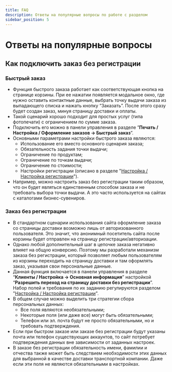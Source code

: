 ```yaml
---
title: FAQ
description: Ответы на популярные вопросы по работе с разделом
sidebar_position: 5
---
```


# Ответы на популярные вопросы

## Как подключить заказ без регистрации
### Быстрый заказ
* Функция быстрого заказа работает как соответствующая кнопка на странице корзины. При ее нажатии появляется модальное окно, где нужно оставить контактные данные, выбрать точку выдачи заказа из выпадающего списка и нажать кнопку “Заказать”. После этого сразу будет создан заказ, минуя страницу доставки и оплаты. 
* Такой сценарий хорошо подходит для простых услуг (типа фотопечати) с ограничением по сумме заказа.
* Подключить его можно в панели управления в разделе ”__Печать / Настройка / Оформление заказов → Быстрый заказ__”.
* Основными параметрами настройки быстрого заказа являются:
    + Использование его вместо основного сценария заказа;
    + Обязательность задания точки выдачи;
    + Ограничение по продуктам;
    + Ограничение по точкам выдачи;
    + Ограничение по стоимости;
    + Настройки регистрации (описано в разделе "[Настройка / Настройка регистрации](/customers/settings#настройки-регистрации)").
* Например, можно настроить заказ без регистрации таким образом, что он будет являться единственным способом заказа и не требовать выбора точки выдачи. А это часто используется на сайтах с каталогами бизнес-сувениров.

### Заказ без регистрации
* В стандартном сценарии использования сайта оформление заказа со страницы доставки возможно лишь от авторизованного пользователя. Это значит, что анонимный посетитель сайта после корзины будет отправлен на страницу регистрации/авторизации.
* Однако любой дополнительный шаг в цепочке заказа негативно влияет на общую конверсию. Поэтому мы разработали механизм заказа без регистрации, который позволяет любым пользователям из корзины переходить на страницу доставки и там оформлять заказ, указывая свои персональные данные.
* Данная функция включается в панели управления в разделе “__Клиенты / Настройка → Основная информация__” настройкой “__Разрешить переход на страницу доставки без регистрации__”. Набор полей и требования по их заданию регулируются разделом "[Настройка / Настройка регистрации](/customers/settings#настройки-регистрации)".
* В общем случае можно выделить три стратегии сбора персональных данных:
    + Все поля являются необязательными;
    + Некоторые поля (или даже все) могут быть обязательными;
    + Телефон или эл. почта будут не просто обязательными, но и требовать подтверждения.
* Если при быстром заказе или заказе без регистрации будут указаны почта или телефон существующих аккаунтов, то сайт потребует подтверждения данных вне зависимости от заданных настроек.
* В заказе без регистрации обязательность имени, фамилии и отчества также может быть следствием необходимости этих данных для выбранной в качестве доставки транспортной компании. Даже если эти поля не являются обязательными в настройках.